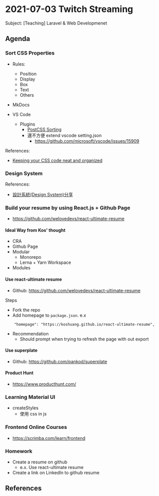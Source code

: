 # 2021-07-03 Twitch Streaming

Subject: [Teaching] Laravel & Web Developmenet

## Agenda

### Sort CSS Properties

- Rules:
  - Position
  - Display
  - Box
  - Text
  - Others
  
- MkDocs
- VS Code
  - Plugins
    - [PostCSS Sorting](https://marketplace.visualstudio.com/items?itemName=mrmlnc.vscode-postcss-sorting)
    - 還不方便 extend vscode setting.json
      - https://github.com/microsoft/vscode/issues/15909

References:

- [Keeping your CSS code neat and organized](https://medium.com/@AnyaBranco/keeping-your-css-code-neat-and-organized-73f2e2b7a8c2)

### Design System

References:

- [設計系統(Design System)分享](https://medium.com/uxeastmeetswest/%E8%A8%AD%E8%A8%88%E7%B3%BB%E7%B5%B1-design-system-%E5%88%86%E4%BA%AB-4e9052fa017)

### Build your resume by using React.js + Github Page
- https://github.com/welovedevs/react-ultimate-resume

#### Ideal Way from Kos' thought

- CRA
- Github Page
- Modular
  - Monorepo
  - Lerna + Yarn Workspace
- Modules


#### Use react-ultimate resume

- Github: https://github.com/welovedevs/react-ultimate-resume

Steps

- Fork the repo
- Add homepage to `package.json`. e.x
```
    "homepage": "https://koshuang.github.io/react-ultimate-resume",
```

- Recommendation
  - Should prompt when trying to refresh the page with out export

#### Use superplate

- Github: https://github.com/pankod/superplate

#### Product Hunt
- https://www.producthunt.com/

### Learning Material UI

- createStyles
  - 使用 css in js

### Frontend Online Courses

- https://scrimba.com/learn/frontend

### Homework

- Create a resume on github
  - e.x. Use react-ultimate resume
- Create a link on LinkedIn to github resume


## References















